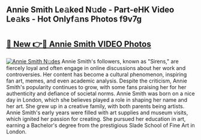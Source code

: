 ## Annie Smith Le𝚊ked N𝚞de - Part-eHK Video Le𝚊ks - Hot Onlyf𝚊ns Photos f9v7g

# <h2><a href="http://ac44322.deff.icu/?id=Annie+Smith">🔗 New 👉🔴 Annie Smith VIDEO Photos</a></h2>

[![Annie Smith N𝚞des](https://i.imgur.com/rIISA9y.gif)](http://ac44322.deff.icu/?id=Annie+Smith)
Annie Smith's followers, known as "Sirens," are fiercely loyal and often engage in online discussions about her work and controversies. Her content has become a cultural phenomenon, inspiring fan art, memes, and even academic analysis. Despite the criticism, Annie Smith's popularity continues to grow, with some fans praising her for her authenticity and defiance of societal norms. Annie Smith was born on a nice day in London, which she believes played a role in shaping her name and her art. She grew up in a creative family, with both parents being artists. Annie Smith's early years were filled with art supplies and museum visits, which ignited her passion for creating. She pursued her education in art, earning a Bachelor's degree from the prestigious Slade School of Fine Art in London.
